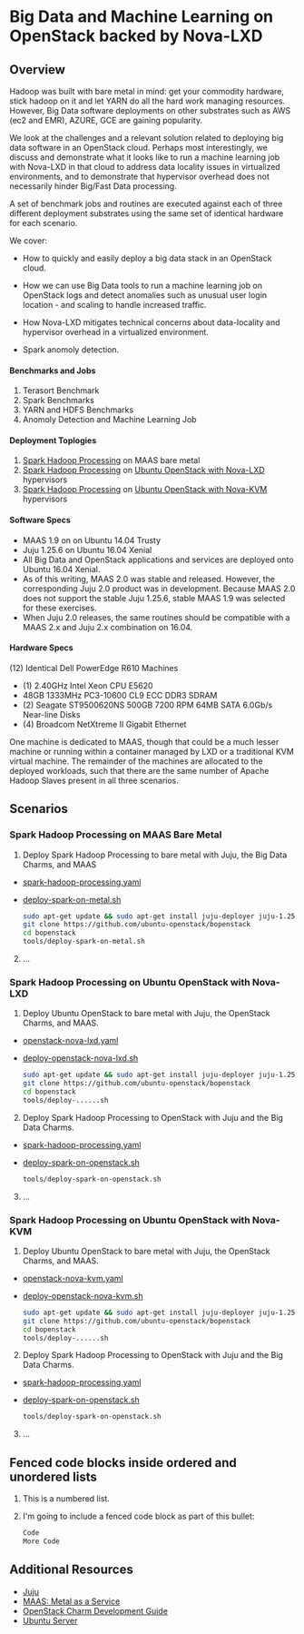 # Big Data and Machine Learning on OpenStack backed by Nova-LXD

## Overview
Hadoop was built with bare metal in mind:  get your commodity hardware, 
stick hadoop on it and let YARN do all the hard work managing resources. 
However, Big Data software deployments on other substrates such as AWS 
(ec2 and EMR), AZURE, GCE are gaining popularity. 

We look at the challenges and a relevant solution related to deploying 
big data software in an OpenStack cloud.  Perhaps most interestingly, 
we discuss and demonstrate what it looks like to run a machine learning 
job with Nova-LXD in that cloud to address data locality issues in 
virtualized environments, and to demonstrate that hypervisor overhead 
does not necessarily hinder Big/Fast Data processing.

A set of benchmark jobs and routines are executed against each of three 
different deployment substrates using the same set of identical hardware 
for each scenario.

We cover:

* How to quickly and easily deploy a big data stack in an OpenStack cloud.

* How we can use Big Data tools to run a machine learning job on OpenStack 
  logs and detect anomalies such as unusual user login location - and
  scaling to handle increased traffic.

* How Nova-LXD mitigates technical concerns about data-locality and 
  hypervisor overhead in a virtualized environment.

* Spark anomoly detection.


#### Benchmarks and Jobs

1. Terasort Benchmark
2. Spark Benchmarks
3. YARN and HDFS Benchmarks
4. Anomoly Detection and Machine Learning Job

#### Deployment Toplogies

1. [Spark Hadoop Processing][1] on MAAS bare metal
2. [Spark Hadoop Processing][1] on [Ubuntu OpenStack with Nova-LXD][2] hypervisors
3. [Spark Hadoop Processing][1] on [Ubuntu OpenStack with Nova-KVM][3] hypervisors


#### Software Specs

* MAAS 1.9 on on Ubuntu 14.04 Trusty
* Juju 1.25.6 on Ubuntu 16.04 Xenial
* All Big Data and OpenStack applications and services are deployed onto 
  Ubuntu 16.04 Xenial.
* As of this writing, MAAS 2.0 was stable and released.  However, the 
  corresponding Juju 2.0 product was in development.  Because MAAS 2.0 
  does not support the stable Juju 1.25.6, stable MAAS 1.9 was selected 
  for these exercises.
* When Juju 2.0 releases, the same routines should be compatible with a 
  MAAS 2.x and Juju 2.x combination on 16.04.


#### Hardware Specs

(12) Identical Dell PowerEdge R610 Machines
* (1) 2.40GHz Intel Xeon CPU E5620
* 48GB 1333MHz PC3-10600 CL9 ECC DDR3 SDRAM
* (2) Seagate ST9500620NS 500GB 7200 RPM 64MB SATA 6.0Gb/s Near-line Disks
* (4) Broadcom NetXtreme II Gigabit Ethernet

One machine is dedicated to MAAS, though that could be a much lesser machine
or running within a container managed by LXD or a traditional KVM virtual
machine.  The remainder of the machines are allocated to the deployed
workloads, such that there are the same number of Apache Hadoop Slaves
present in all three scenarios.


## Scenarios

### Spark Hadoop Processing on MAAS Bare Metal

1. Deploy Spark Hadoop Processing to bare metal with Juju, the Big Data Charms, and MAAS
 - [spark-hadoop-processing.yaml][1]
 - [deploy-spark-on-metal.sh][10]

    ```sh
    sudo apt-get update && sudo apt-get install juju-deployer juju-1.25 -y
    git clone https://github.com/ubuntu-openstack/bopenstack
    cd bopenstack
    tools/deploy-spark-on-metal.sh
    ```
2. ...

### Spark Hadoop Processing on Ubuntu OpenStack with Nova-LXD

1. Deploy Ubuntu OpenStack to bare metal with Juju, the OpenStack Charms, and MAAS.
 - [openstack-nova-lxd.yaml][2]
 - [deploy-openstack-nova-lxd.sh][8]

    ```sh
    sudo apt-get update && sudo apt-get install juju-deployer juju-1.25 -y
    git clone https://github.com/ubuntu-openstack/bopenstack
    cd bopenstack
    tools/deploy-......sh
    ```
2. Deploy Spark Hadoop Processing to OpenStack with Juju and the Big Data Charms.
 - [spark-hadoop-processing.yaml][1]
 - [deploy-spark-on-openstack.sh][11]

    ```sh
    tools/deploy-spark-on-openstack.sh
    ```
3. ...

### Spark Hadoop Processing on Ubuntu OpenStack with Nova-KVM

1. Deploy Ubuntu OpenStack to bare metal with Juju, the OpenStack Charms, and MAAS.
 - [openstack-nova-kvm.yaml][3]
 - [deploy-openstack-nova-kvm.sh][9]

    ```sh
    sudo apt-get update && sudo apt-get install juju-deployer juju-1.25 -y
    git clone https://github.com/ubuntu-openstack/bopenstack
    cd bopenstack
    tools/deploy-......sh
    ```
2. Deploy Spark Hadoop Processing to OpenStack with Juju and the Big Data Charms.
 - [spark-hadoop-processing.yaml][1]
 - [deploy-spark-on-openstack.sh][11]

    ```sh
    tools/deploy-spark-on-openstack.sh
    ```
3. ...


## Fenced code blocks inside ordered and unordered lists

1. This is a numbered list.
2. I'm going to include a fenced code block as part of this bullet:

    ```sh
    Code
    More Code
    ```

## Additional Resources

* [Juju][5]
* [MAAS: Metal as a Service][4]
* [OpenStack Charm Development Guide][7]
* [Ubuntu Server][6]


[1]: juju-bundles/spark-hadoop-processing.yaml
[2]: juju-bundles/openstack-nova-lxd.yaml
[3]: juju-bundles/openstack-nova-kvm.yaml
[4]: http://maas.io
[5]: http://www.ubuntu.com/cloud/juju
[6]: http://www.ubuntu.com/server
[7]: http://docs.openstack.org/developer/charm-guide
[8]: tools/deploy-openstack-nova-lxd.sh
[9]: tools/deploy-openstack-nova-kvm.sh
[10]: tools/deploy-spark-on-metal.sh
[11]: tools/deploy-spark-on-openstack.sh
